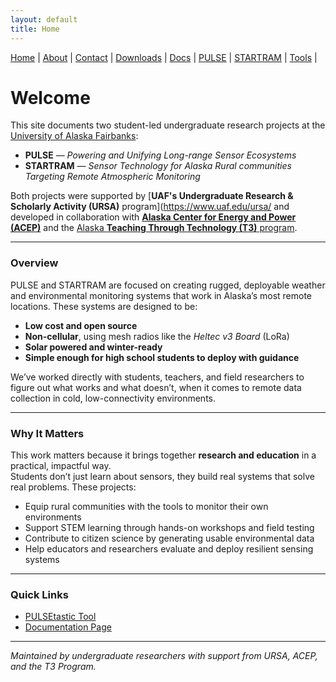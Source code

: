 ```yaml
---
layout: default
title: Home
---
```


<nav>
  <a href="{{ '/' | relative_url }}">Home</a> |
  <a href="{{ '/about/' | relative_url }}">About</a> |
  <a href="{{ '/contact/' | relative_url }}">Contact</a> |
  <a href="{{ '/downloads/' | relative_url }}">Downloads</a> |
  <a href="{{ '/docs/' | relative_url }}">Docs</a> |
  <a href="{{ '/pulse/' | relative_url }}">PULSE</a> |
  <a href="{{ '/startram/' | relative_url }}">STARTRAM</a> |
  <a href="{{ '/tools/' | relative_url }}">Tools</a> |
</nav>

# Welcome

This site documents two student-led undergraduate research projects at the [University of Alaska Fairbanks](https://www.uaf.edu/uaf/):

- **PULSE** — *Powering and Unifying Long-range Sensor Ecosystems*  
- **STARTRAM** — *Sensor Technology for Alaska Rural communities Targeting Remote Atmospheric Monitoring*

Both projects were supported by [**UAF's Undergraduate Research & Scholarly Activity (URSA)** program](https://www.uaf.edu/ursa/ and developed in collaboration with [**Alaska Center for Energy and Power (ACEP)**](https://www.uaf.edu/acep) and the [Alaska **Teaching Through Technology (T3)** program](https://t3.uaf.edu).

---

### Overview

PULSE and STARTRAM are focused on creating rugged, deployable weather and environmental monitoring systems that work in Alaska’s most remote locations. These systems are designed to be:

- **Low cost and open source**  
- **Non-cellular**, using mesh radios like the *Heltec v3 Board* (LoRa)  
- **Solar powered and winter-ready**  
- **Simple enough for high school students to deploy with guidance**

We’ve worked directly with students, teachers, and field researchers to figure out what works and what doesn’t, when it comes to remote data collection in cold, low-connectivity environments.

---

### Why It Matters

This work matters because it brings together **research and education** in a practical, impactful way.  
Students don’t just learn about sensors, they build real systems that solve real problems. These projects:

- Equip rural communities with the tools to monitor their own environments  
- Support STEM learning through hands-on workshops and field testing  
- Contribute to citizen science by generating usable environmental data  
- Help educators and researchers evaluate and deploy resilient sensing systems  

---

### Quick Links

- [PULSEtastic Tool](https://github.com/uaf-t3/PULSEtastic)
- [Documentation Page](https://t3.uaf.edu/pulse-startram/docs/)

---

*Maintained by undergraduate researchers with support from URSA, ACEP, and the T3 Program.*
